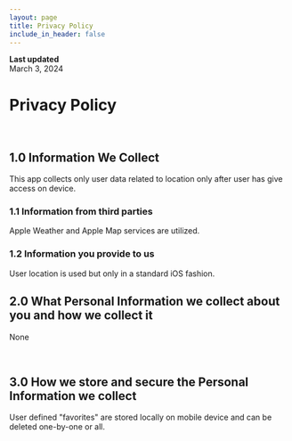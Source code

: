 ```yaml
---
layout: page
title: Privacy Policy
include_in_header: false
---
```


**Last updated**  
March 3, 2024

# Privacy Policy


<br>

## 1.0 Information We Collect
This app collects only user data related to location only after user has give access on device.

### 1.1 Information from third parties
Apple Weather and Apple Map services are utilized.

### 1.2 Information you provide to us 
User location is used but only in a standard iOS fashion.
<br>

## 2.0 What Personal Information we collect about you and how we collect it
None


<br>

## 3.0 How we store and secure the Personal Information we collect
User defined "favorites" are stored locally on mobile device and can be deleted one-by-one or all.

